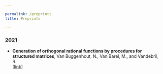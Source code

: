 ```yaml
---

permalink: /preprints
title: Preprints

---
```





### 2021

*  **Generation of orthogonal rational functions by procedures for structured matrices**, Van Buggenhout, N., Van Barel, M., and Vandebril, R. <br/>
[\[link\]](https://arxiv.org/abs/2103.04788)
    

